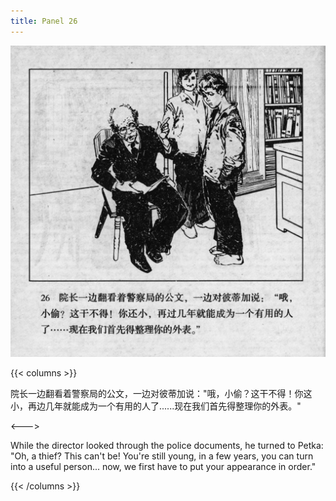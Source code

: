 ```yaml
---
title: Panel 26
---
```


![biao page](./../../images/biao/seifert0726_biao_0030_026.jpg)

{{< columns >}}

院长一边翻看着警察局的公文，一边对彼蒂加说："哦，小偷？这干不得！你这小，再边几年就能成为一个有用的人了......现在我们首先得整理你的外表。"

<--->

While the director looked through the police documents, he turned to Petka: "Oh, a thief? This can't be! You're still young, in a few years, you can turn into a useful person... now, we first have to put your appearance in order."

{{< /columns >}}
